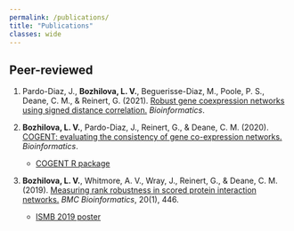 ```yaml
---
permalink: /publications/
title: "Publications"
classes: wide
---
```


## Peer-reviewed

1. Pardo-Diaz, J., **Bozhilova, L. V.**, Beguerisse-Diaz, M., Poole, P. S., Deane, C. M., & Reinert, G. (2021). [Robust gene coexpression networks using signed distance correlation.](https://academic.oup.com/bioinformatics/advance-article/doi/10.1093/bioinformatics/btab041/6125359) _Bioinformatics_.

1. **Bozhilova, L. V.**, Pardo-Diaz, J., Reinert, G., & Deane, C. M. (2020). [COGENT: evaluating the consistency of gene co-expression networks.](https://academic.oup.com/bioinformatics/advance-article/doi/10.1093/bioinformatics/btaa787/5906022) _Bioinformatics_.
    - [COGENT R package](https://github.com/lbozhilova/COGENT)

1. **Bozhilova, L. V.**, Whitmore, A. V., Wray, J., Reinert, G., & Deane, C. M. (2019). [Measuring rank robustness in scored protein interaction networks.](https://bmcbioinformatics.biomedcentral.com/articles/10.1186/s12859-019-3036-6) _BMC Bioinformatics_, 20(1), 446.
    - [ISMB 2019 poster](/assets/images/LVB_ISMB.png)
    
